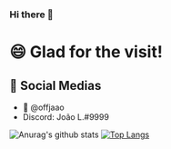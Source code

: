 ### Hi there 👋

<!--
**offjaao/brenoffjaaooxzz** is a ✨ _special_ ✨ repository because its `README.md` (this file) appears on your GitHub profile.

Here are some ideas to get you started:

- 🔭 I’m currently working on ...
- 🌱 I’m currently learning ...
- 👯 I’m looking to collaborate on ...
- 🤔 I’m looking for help with ...
- 💬 Ask me about ...
- 📫 How to reach me: ...
- 😄 Pronouns: ...
- ⚡ Fun fact: ...
-->

# 😄 Glad for the visit!

## 💬 Social Medias
  - 🐤 @offjaao
  - Discord: João L.#9999

![Anurag's github stats](https://github-readme-stats.vercel.app/api?username=offjaao&show_icons=true&theme=dark)
[![Top Langs](https://github-readme-stats.vercel.app/api/top-langs/?username=offjaao&theme=dark)](https://github.com/anuraghazra/github-readme-stats)


